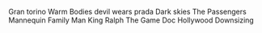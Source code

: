 Gran torino
Warm Bodies
devil wears prada
Dark skies
The Passengers
Mannequin
Family Man
King Ralph
The Game
Doc Hollywood
Downsizing
